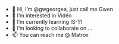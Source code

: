 - 👋 Hi, I’m @gwgeorgea, just call me Gwen
- 👀 I’m interested in Vidéo
- 🌱 I’m currently learning IS-11
- 💞️ I’m looking to collaborate on ...
- 📫 You can reach me @ Matrox

<!---
gwgeorgea/gwgeorgea is a ✨ special ✨ repository because its `README.md` (this file) appears on your GitHub profile.
You can click the Preview link to take a look at your changes.
--->
